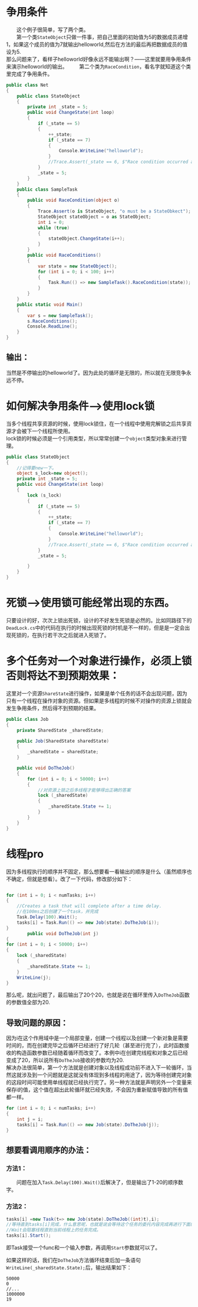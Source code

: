 # 争用条件
&emsp;&emsp;这个例子很简单，写了两个类。  
&emsp;&emsp;第一个类`StateObject`只做一件事，把自己里面的初始值为5的数据成员递增1，如果这个成员的值为7就输出helloworld,然后在方法的最后再把数据成员的值设为5.  
那么问题来了，看样子helloworld好像永远不能输出啊？——这里就要用争用条件来演示helloworld的输出。
&emsp;&emsp;第二个类为`RaceCondition`，看名字就知道这个类里完成了争用条件。  

```cs
public class Net
{
    public class StateObject
    {
        private int _state = 5;
        public void ChangeState(int loop)
        {
            if (_state == 5)
            {
                ++_state;
                if (_state == 7)
                {
                    Console.WriteLine("helloworld");
                }
                //Trace.Assert(_state == 6, $"Race condition occurred after {loop} loops");
            }
            _state = 5;
        }
    }
    public class SampleTask
    {
        public void RaceCondition(object o)
        {
            Trace.Assert(o is StateObject, "o must be a StateObkect");
            StateObject stateObject = o as StateObject;
            int i = 0;
            while (true)
            {
                stateObject.ChangeState(i++);
            }
        }
        public void RaceConditions()
        {
            var state = new StateObject();
            for (int i = 0; i < 100; i++)
            {
                Task.Run(() => new SampleTask().RaceCondition(state));
            }
        }
    }
    public static void Main()
    {
        var s = new SampleTask();
        s.RaceConditions();
        Console.ReadLine();
    }
}
```

## 输出：
当然是不停输出的helloworld了。因为此处的循环是无限的，所以就在无限竞争永远不停。

# 如何解决争用条件——>使用lock锁
当多个线程共享资源的时候，使用lock锁住，在一个线程中使用完解锁之后共享资源才会被下一个线程所使用。  
lock锁的时候必须是一个引用类型，所以常常创建一个`object`类型对象来进行管理。
```cs
public class StateObject
{
    //记得要new一下。
    object s_lock=new object();
    private int _state = 5;
    public void ChangeState(int loop)
    {
        lock (s_lock)
        {
            if (_state == 5)
            {
                ++_state;
                if (_state == 7)
                {
                    Console.WriteLine("helloworld");
                }
                //Trace.Assert(_state == 6, $"Race condition occurred after {loop} loops");
            }
            _state = 5;

        }
    }
}
```

# 死锁——>使用锁可能经常出现的东西。
只要设计的好，次次上锁出死锁，设计的不好发生死锁是必然的。比如同路径下的`DeadLock.cs`中的代码在执行的时候出现死锁的时机是不一样的，但是是一定会出现死锁的，在执行若干次之后就进入死锁了。

# 多个任务对一个对象进行操作，必须上锁否则将达不到预期效果：
这里对一个资源`ShareState`进行操作，如果是单个任务的话不会出现问题，因为只有一个线程在操作对象的资源。但如果是多线程的时候不对操作的资源上锁就会发生争用条件，然后得不到预期的结果。
```cs
public class Job
{
    private SharedState _sharedState;

    public Job(SharedState sharedState)
    {
        _sharedState = sharedState;
    }

    public void DoTheJob()
    {
        for (int i = 0; i < 50000; i++)
        {
            //对资源上锁之后多线程才能够得出正确的答案
            lock (_sharedState)
            {
                _sharedState.State += 1;
            }
        }
    }
}
```

# 线程pro
因为多线程执行的顺序并不固定，那么想要看一看输出的顺序是什么（虽然顺序也不确定，但就是想看）。改了一下代码，修改部分如下：
```cs

for (int i = 0; i < numTasks; i++)
{
    //Creates a task that will complete after a time delay.
    //在100ms之后创建了一个task，并完成
    Task.Delay(100).Wait();
    tasks[i] = Task.Run(() => new Job(state).DoTheJob(i));
}
        public void DoTheJob(int j)
{
for (int i = 0; i < 50000; i++)
{
    lock (_sharedState)
    {
        _sharedState.State += 1;
    }
    WriteLine(j);
}
```
那么呢，就出问题了，最后输出了20个20，也就是说在循环里传入`DoTheJob`函数的参数值全部为20.

## 导致问题的原因：
因为i在这个作用域中是一个局部变量，创建一个线程以及创建一个新对象是需要时间的，而在创建完毕之后循环已经进行了好几轮（甚至进行完了），此时函数接收的构造函数参数已经随着循环而改变了。本例中i在创建完线程和对象之后已经变成了20，所以说所有`DoTheJob`接收的参数均为20.  
解决办法很简单，第一个方法就是创建对象以及线程成功前不进入下一轮循环，当然这就涉及到一个问题就是这就没有体现到多线程的用途了，因为等待创建完对象的这段时间可能使用单线程就已经执行完了。另一种方法就是声明另外一个变量来保存i的值，这个值在超出此轮循环就已经失效，不会因为重新赋值导致的所有值都一样。  
```cs
for (int i = 0; i < numTasks; i++)
{
    int j = i;
    tasks[i] = Task.Run(() => new Job(state).DoTheJob(j));
}
```

## 想要看调用顺序的办法：
### 方法1：
&emsp;&emsp;问题在加入`Task.Delay(100).Wait()`后解决了，但是输出了1-20的顺序数字。  
### 方法2：
```cs
tasks[i] =new Task(t=> new Job(state).DoTheJob((int)t),i);
//等待直到tasks[i]完成，什么意思呢，也就是说会等待这个任务的委托内容完成再进行下面的操作。
//Wait会阻塞线程直到当前线程上的任务完成。
tasks[i].Start();
```
即Task接受一个func和一个输入参数，再调用`Start`参数就可以了。  

如果这样的话，我们在`DoTheJob`方法循环结束后加一条语句`WriteLine(_sharedState.State);`后，输出结果如下：
```
50000
0
//...
1000000
19
```